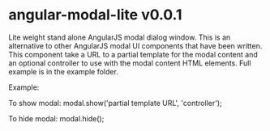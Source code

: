 angular-modal-lite v0.0.1
==================

Lite weight stand alone AngularJS modal dialog window. This is an alternative to other AngularJS modal UI components that have been written.
This component take a URL to a partial template for the modal content and an optional controller to use with the modal content HTML elements.
Full example is in the example folder.

Example:

To show modal:
modal.show('partial template URL', 'controller');

To hide modal:
modal.hide();


